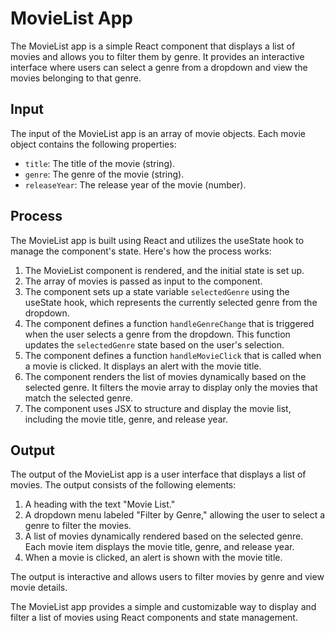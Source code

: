 # MovieList App

The MovieList app is a simple React component that displays a list of movies and allows you to filter them by genre. It provides an interactive interface where users can select a genre from a dropdown and view the movies belonging to that genre.

## Input

The input of the MovieList app is an array of movie objects. Each movie object contains the following properties:
- `title`: The title of the movie (string).
- `genre`: The genre of the movie (string).
- `releaseYear`: The release year of the movie (number).

## Process

The MovieList app is built using React and utilizes the useState hook to manage the component's state. Here's how the process works:

1. The MovieList component is rendered, and the initial state is set up.
2. The array of movies is passed as input to the component.
3. The component sets up a state variable `selectedGenre` using the useState hook, which represents the currently selected genre from the dropdown.
4. The component defines a function `handleGenreChange` that is triggered when the user selects a genre from the dropdown. This function updates the `selectedGenre` state based on the user's selection.
5. The component defines a function `handleMovieClick` that is called when a movie is clicked. It displays an alert with the movie title.
6. The component renders the list of movies dynamically based on the selected genre. It filters the movie array to display only the movies that match the selected genre.
7. The component uses JSX to structure and display the movie list, including the movie title, genre, and release year.

## Output

The output of the MovieList app is a user interface that displays a list of movies. The output consists of the following elements:

1. A heading with the text "Movie List."
2. A dropdown menu labeled "Filter by Genre," allowing the user to select a genre to filter the movies.
3. A list of movies dynamically rendered based on the selected genre. Each movie item displays the movie title, genre, and release year.
4. When a movie is clicked, an alert is shown with the movie title.

The output is interactive and allows users to filter movies by genre and view movie details.

The MovieList app provides a simple and customizable way to display and filter a list of movies using React components and state management.
